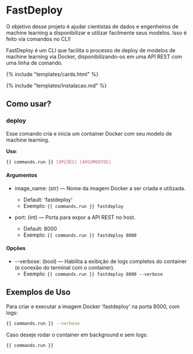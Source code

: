 <!-- ![logo do projeto](assets/logo.png){ width="300" .center} -->
# FastDeploy

O objetivo desse projeto é ajudar cientistas de dados e engenheiros de machine learning a disponibilizar e utilizar facilmente seus modelos. Isso é feito via comandos no CLI!

FastDeploy é um CLI que facilita o processo de deploy de modelos de machine learning via Docker, disponibilizando-os em uma API REST com uma linha de comando.

{% include "templates/cards.html" %}

{% include "templates/instalacao.md" %}

## Como usar?

### deploy

Esse comando cria e inicia um container Docker com seu modelo de machine learning.

**Uso**:
```bash
{{ commands.run }} [OPÇÕES] [ARGUMENTOS]
```
#### Argumentos
* image_name: (str) — Nome da imagem Docker a ser criada e utilizada.
    - Default: 'fastdeploy'
    - Exemplo: `{{ commands.run }} fastdeploy`

* port: (int) — Porta para expor a API REST no host.
    - Default: 8000
    - Exemplo: `{{ commands.run }} fastdeploy 8080`

#### Opções
* --verbose: (bool) — Habilita a exibição de logs completos do container (e conexão do terminal com o container).
    - Exemplo: `{{ commands.run }} fastdeploy 8000 --verbose`

## Exemplos de Uso
Para criar e executar a imagem Docker 'fastdeploy' na porta 8000, com logs:
```bash
{{ commands.run }} --verbose
```

Caso deseje rodar o container em background e sem logs:
```bash
{{ commands.run }}
```